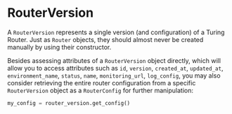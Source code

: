 # RouterVersion

A `RouterVersion` represents a single version (and configuration) of a Turing Router. Just as `Router` objects, they 
should almost never be created manually by using their constructor.

Besides assessing attributes of a `RouterVersion` object directly, which will allow you to access attributes such as 
`id`, `version`, `created_at`, `updated_at`, `environment_name`, `status`, `name`, `monitoring_url`, `log_config`, 
you may also consider retrieving the entire router configuration from a specific `RouterVersion` object as a 
`RouterConfig` for further manipulation:

```python
my_config = router_version.get_config()
```

